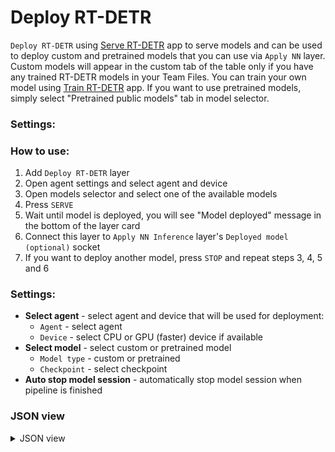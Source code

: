 # Deploy RT-DETR

`Deploy RT-DETR` using [Serve RT-DETR](../../../../supervisely-ecosystem/rt-detr/supervisely_integration/serve) app to serve models and can be used to deploy custom and pretrained models that you can use via `Apply NN` layer. Custom models will appear in the custom tab of the table only if you have any trained RT-DETR models in your Team Files. You can train your own model using [Train RT-DETR](../../../../../../supervisely-ecosystem/rt-detr/supervisely_integration/train) app. If you want to use pretrained models, simply select "Pretrained public models" tab in model selector.

### Settings:

### How to use:

1. Add `Deploy RT-DETR` layer
2. Open agent settings and select agent and device
3. Open models selector and select one of the available models
4. Press `SERVE`
5. Wait until model is deployed, you will see "Model deployed" message in the bottom of the layer card
6. Connect this layer to `Apply NN Inference` layer's `Deployed model (optional)` socket
7. If you want to deploy another model, press `STOP` and repeat steps 3, 4, 5 and 6

### Settings:

- **Select agent** - select agent and device that will be used for deployment:
    - `Agent` - select agent
    - `Device` - select CPU or GPU (faster) device if available
- **Select model** - select custom or pretrained model
    - `Model type` - custom or pretrained
    - `Checkpoint` - select checkpoint
- **Auto stop model session** - automatically stop model session when pipeline is finished

### JSON view

<details>
  <summary>JSON view</summary>
<pre>
{
  "action": "deploy_rtdetr",
  "src": [],
  "dst": "$deploy_rtdetr_1",
  "settings": {
    "agent_id": 348,
    "device": "cuda:0",
    "model_type": "Pretrained models",
    "model_name": "rtdetr_r18vd_coco",
    "task_type": "object detection",
    "model_path": null,
    "stop_model_session": true,
    "session_id": 74355
  }
}
</pre>
</details>
